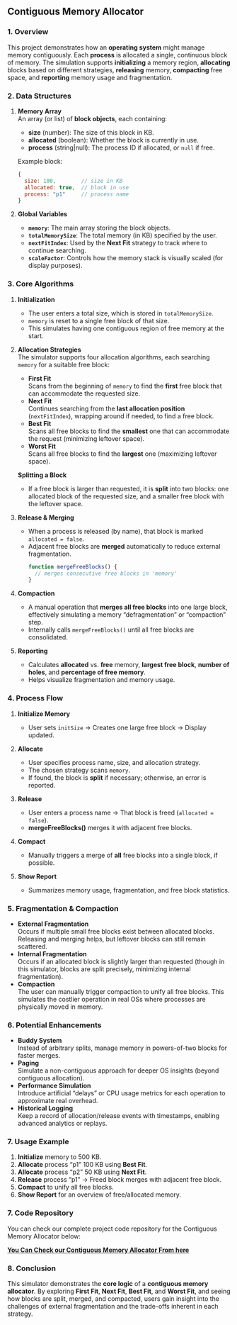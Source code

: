 ## **Contiguous Memory Allocator**

### **1. Overview**
This project demonstrates how an **operating system** might manage memory contiguously. Each **process** is allocated a single, continuous block of memory. The simulation supports **initializing** a memory region, **allocating** blocks based on different strategies, **releasing** memory, **compacting** free space, and **reporting** memory usage and fragmentation.

### **2. Data Structures**

1. **Memory Array**  
   An array (or list) of **block objects**, each containing:
   - **size** (number): The size of this block in KB.  
   - **allocated** (boolean): Whether the block is currently in use.  
   - **process** (string|null): The process ID if allocated, or `null` if free.

   Example block:
   ```js
   {
     size: 100,        // size in KB
     allocated: true,  // block in use
     process: "p1"     // process name
   }
   ```

2. **Global Variables**  
   - **`memory`**: The main array storing the block objects.  
   - **`totalMemorySize`**: The total memory (in KB) specified by the user.  
   - **`nextFitIndex`**: Used by the **Next Fit** strategy to track where to continue searching.  
   - **`scaleFactor`**: Controls how the memory stack is visually scaled (for display purposes).

### **3. Core Algorithms**

1. **Initialization**  
   - The user enters a total size, which is stored in `totalMemorySize`.  
   - `memory` is reset to a single free block of that size.  
   - This simulates having one contiguous region of free memory at the start.

2. **Allocation Strategies**  
   The simulator supports four allocation algorithms, each searching `memory` for a suitable free block:

   - **First Fit**  
     Scans from the beginning of `memory` to find the **first** free block that can accommodate the requested size.
   - **Next Fit**  
     Continues searching from the **last allocation position** (`nextFitIndex`), wrapping around if needed, to find a free block.
   - **Best Fit**  
     Scans all free blocks to find the **smallest** one that can accommodate the request (minimizing leftover space).
   - **Worst Fit**  
     Scans all free blocks to find the **largest** one (maximizing leftover space).

   **Splitting a Block**  
   - If a free block is larger than requested, it is **split** into two blocks: one allocated block of the requested size, and a smaller free block with the leftover space.

3. **Release & Merging**  
   - When a process is released (by name), that block is marked `allocated = false`.  
   - Adjacent free blocks are **merged** automatically to reduce external fragmentation.  
     ```js
     function mergeFreeBlocks() {
       // merges consecutive free blocks in 'memory'
     }
     ```

4. **Compaction**  
   - A manual operation that **merges all free blocks** into one large block, effectively simulating a memory “defragmentation” or “compaction” step.  
   - Internally calls `mergeFreeBlocks()` until all free blocks are consolidated.

5. **Reporting**  
   - Calculates **allocated** vs. **free** memory, **largest free block**, **number of holes**, and **percentage of free memory**.  
   - Helps visualize fragmentation and memory usage.

### **4. Process Flow**

1. **Initialize Memory**  
   - User sets `initSize` → Creates one large free block → Display updated.

2. **Allocate**  
   - User specifies process name, size, and allocation strategy.  
   - The chosen strategy scans `memory`.  
   - If found, the block is **split** if necessary; otherwise, an error is reported.

3. **Release**  
   - User enters a process name → That block is freed (`allocated = false`).  
   - **mergeFreeBlocks()** merges it with adjacent free blocks.

4. **Compact**  
   - Manually triggers a merge of **all** free blocks into a single block, if possible.

5. **Show Report**  
   - Summarizes memory usage, fragmentation, and free block statistics.

### **5. Fragmentation & Compaction**

- **External Fragmentation**  
  Occurs if multiple small free blocks exist between allocated blocks.  
  Releasing and merging helps, but leftover blocks can still remain scattered.  
- **Internal Fragmentation**  
  Occurs if an allocated block is slightly larger than requested (though in this simulator, blocks are split precisely, minimizing internal fragmentation).  
- **Compaction**  
  The user can manually trigger compaction to unify all free blocks. This simulates the costlier operation in real OSs where processes are physically moved in memory.

### **6. Potential Enhancements**

- **Buddy System**  
  Instead of arbitrary splits, manage memory in powers-of-two blocks for faster merges.  
- **Paging**  
  Simulate a non-contiguous approach for deeper OS insights (beyond contiguous allocation).  
- **Performance Simulation**  
  Introduce artificial “delays” or CPU usage metrics for each operation to approximate real overhead.  
- **Historical Logging**  
  Keep a record of allocation/release events with timestamps, enabling advanced analytics or replays.

### **7. Usage Example**

1. **Initialize** memory to 500 KB.  
2. **Allocate** process “p1” 100 KB using **Best Fit**.  
3. **Allocate** process “p2” 50 KB using **Next Fit**.  
4. **Release** process “p1” → Freed block merges with adjacent free block.  
5. **Compact** to unify all free blocks.  
6. **Show Report** for an overview of free/allocated memory.

### 7. Code Repository

You can check our complete project code repository for the Contiguous Memory Allocator below:

[**You Can Check our Contiguous Memory Allocator From here**](https://github.com/Eng-Ahmed-Hussien/Adv_OS_Task1)

### **8. Conclusion**

This simulator demonstrates the **core logic** of a **contiguous memory allocator**. By exploring **First Fit**, **Next Fit**, **Best Fit**, and **Worst Fit**, and seeing how blocks are split, merged, and compacted, users gain insight into the challenges of external fragmentation and the trade-offs inherent in each strategy.

